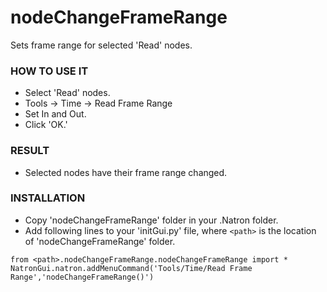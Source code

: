 # nodeChangeFrameRange

Sets frame range for selected 'Read' nodes.

### HOW TO USE IT

* Select 'Read' nodes.
* Tools -> Time -> Read Frame Range
* Set In and Out.
* Click 'OK.'

### RESULT

* Selected nodes have their frame range changed.

### INSTALLATION

* Copy 'nodeChangeFrameRange' folder in your .Natron folder.
* Add following lines to your 'initGui.py' file, where ``<path>`` is the location of 'nodeChangeFrameRange' folder.

```
from <path>.nodeChangeFrameRange.nodeChangeFrameRange import *
NatronGui.natron.addMenuCommand('Tools/Time/Read Frame Range','nodeChangeFrameRange()')
```
